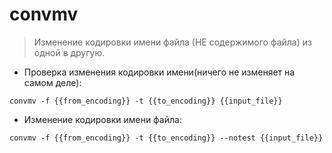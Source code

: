 # convmv

> Изменение кодировки имени файла (НЕ содержимого файла) из одной в другую.

- Проверка изменения кодировки имени(ничего не изменяет на самом деле):

`convmv -f {{from_encoding}} -t {{to_encoding}} {{input_file}}`

- Изменение кодировки имени файла:

`convmv -f {{from_encoding}} -t {{to_encoding}} --notest {{input_file}}`
